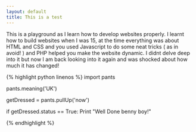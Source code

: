 ```yaml
---
layout: default
title: This is a test
---
```




This is a playground as I learn how to develop websites properly. I learnt how to build websites when I was 15, at the time everything was about HTML and CSS and you used Javascript to do some neat tricks ( as in avoid! ) and PHP helped you make the website dynamic. I didnt delve deep into it but now I am back looking into it again and was shocked about how much it has changed!

{% highlight python linenos %}
import pants

pants.meaning('UK')

getDressed = pants.pullUp('now')

if getDressed.status == True:
	Print "Well Done benny boy!"

{% endhighlight %}

